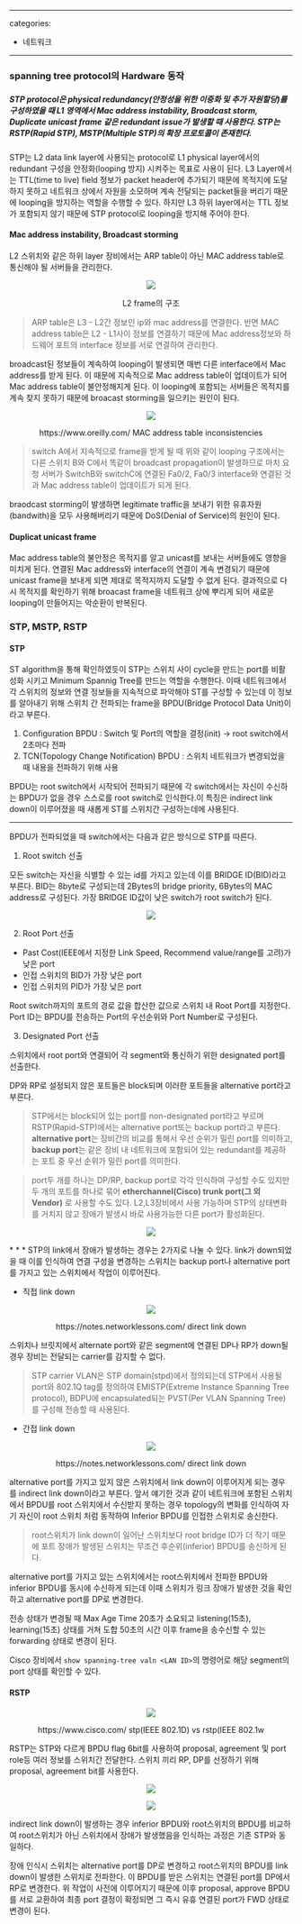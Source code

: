 
---
categories:
- 네트워크
---
### spanning tree protocol의 Hardware 동작

##### STP protocol은 physical redundancy(안정성을 위한 이중화 및 추가 자원할당)를 구성하였을 때 L1 영역에서 Mac address instability, Broadcast storm, Duplicate unicast frame 같은 redundant issue가 발생할 때 사용한다. STP는 RSTP(Rapid STP), MSTP(Multiple STP)의 확장 프로토콜이 존재한다.

STP는 L2 data link layer에 사용되는 protocol로 L1 physical layer에서의 redundant 구성을 안정화(looping 방지) 시켜주는 목표로 사용이 된다. L3 Layer에서는 TTL(time to live) field 정보가 packet header에 추가되기 때문에 목적지에 도달하지 못하고 네트워크 상에서 자원을 소모하며 계속 전달되는 packet들을 버리기 때문에 looping을 방지하는 역할을 수행할 수 있다. 하지만 L3 하위 layer에서는 TTL 정보가 포함되지 않기 때문에 STP protocol로 looping을 방지해 주어야 한다.

#### Mac address instability, Broadcast storming

L2 스위치와 같은 하위 layer 장비에서는 ARP table이 아닌 MAC address table로 통신해야 될 서버들을 관리한다. 

<p align="center">
  <img src="https://secbullet2359.github.io/milliontime/image/OSI_l2_frame_structure.png">
  <figcaption align="center">L2 frame의 구조</figcaption>
</p>

> ARP table은 L3 - L2간 정보인 ip와 mac address를 연결한다. 반면 MAC address table은 L2 - L1사이 정보를 연결하기 때문에 Mac address정보와 하드웨어 포트의 interface 정보를 서로 연결하여 관리한다.

broadcast된 정보들이 계속하여 looping이 발생되면 매번 다른 interface에서 Mac address를 받게 된다. 이 때문에 지속적으로 Mac address table이 업데이트가 되어 Mac address table이 불안정해지게 된다. 이 looping에 포함되는 서버들은 목적지를 계속 찾지 못하기 때문에 broacast storming을 일으키는 원인이 된다.

<p align="center">
  <img src="https://secbullet2359.github.io/milliontime/image/MACaddressTableInconsistencies.png">
  <figcaption align="center">https://www.oreilly.com/ MAC address table inconsistencies</figcaption>
</p>

>switch A에서 지속적으로 frame을 받게 될 때 위와 같이 looping 구조에서는 다른 스위치 B와 C에서 똑같이 broadcast propagation이 발생하므로 마치 요청 서버가 SwitchB와 switchC에 연결된 Fa0/2, Fa0/3 interface와 연결된 것과 Mac address table이 업데이트가 되게 된다.

braodcast storming이 발생하면 legitimate traffic을 보내기 위한 유휴자원(bandwith)을 모두 사용해버리기 때문에 DoS(Denial of Service)의 원인이 된다. 

#### Duplicat unicast frame

Mac address table의 불안정은 목적지를 알고 unicast를 보내는 서버들에도 영향을 미치게 된다. 연결된 Mac address와 interface의 연결이 계속 변경되기 때문에 unicast frame을 보내게 되면 제대로 목적지까지 도달할 수 없게 된다. 결과적으로 다시 목적지를 확인하기 위해 broacast frame을 네트워크 상에 뿌리게 되어 새로운 looping이 만들어지는 악순환이 반복된다.

### STP, MSTP, RSTP

#### STP

ST algorithm을 통해 확인하였듯이 STP는 스위치 사이 cycle을 만드는 port를 비활성화 시키고 Minimum Spannig Tree를 만드는 역할을 수행한다. 이때 네트워크에서 각 스위치의 정보와 연결 정보들을 지속적으로 파악해야 ST를 구성할 수 있는데 이 정보를 알아내기 위해 스위치 간 전파되는 frame을 BPDU(Bridge Protocol Data Unit)이라고 부른다.

1. Configuration BPDU : Switch 및 Port의 역할을 결정(init) → root switch에서 2초마다 전파
2. TCN(Topology Change Notification) BPDU : 스위치 네트워크가 변경되었을 때 내용을 전파하기 위해 사용

BPDU는 root switch에서 시작되어 전파되기 때문에 각 switch에서는 자신이 수신하는 BPDU가 없을 경우 스스로를 root switch로 인식한다.이 특징은 indirect link down이 이루어졌을 때 새롭게 ST를 스위치간 구성하는데에 사용된다.
* * *
BPDU가 전파되었을 때 switch에서는 다음과 같은 방식으로 STP를 따른다.

1. Root switch 선출

모든 switch는 자신을 식별할 수 있는 id를 가지고 있는데 이를 BRIDGE ID(BID)라고 부른다. BID는 8byte로 구성되는데 2Bytes의 bridge priority, 6Bytes의 MAC address로 구성된다. 가장 BRIDGE ID값이 낮은 switch가 root switch가 된다. 

<p align="center">
  <img src="https://secbullet2359.github.io/milliontime/image/stp-root-bridge-election-1.png">
</p>

2. Root Port 선출

- Past Cost(IEEE에서 지정한 Link Speed, Recommend value/range를 고려)가 낮은 port
- 인접 스위치의 BID가 가장 낮은 port
- 인접 스위치의 PID가 가장 낮은 port

Root switch까지의 포트의 경로 값을 합산한 값으로 스위치 내 Root Port를 지정한다. Port ID는 BPDU를 전송하는 Port의 우선순위와 Port Number로 구성된다.

3. Designated Port 선출

스위치에서 root port와 연결되어 각 segment와 통신하기 위한 designated port를 선출한다.

DP와 RP로 설정되지 않은 포트들은 block되며 이러한 포트들을 alternative port라고 부른다.
> STP에서는 block되어 있는 port를 non-designated port라고 부르며 RSTP(Rapid-STP)에서는 alternative port또는 backup port라고 부른다. **alternative port**는 장비간의 비교를 통해서 우선 순위가 밀린 port를 의미하고, **backup port**는 같은 장비 내 네트워크에 포함되어 있는 redundant를 제공하는 포트 중 우선 순위가 밀린 port를 의미한다.

> port두 개를 하나는 DP/RP, backup port로 각각 인식하여 구성할 수도 있지만 두 개의 포트를 하나로 묶어 **etherchannel(Cisco) trunk port(그 외 Vendor)** 로 사용할 수도 있다. L2,L3장비에서 사용 가능하며 STP의 상태변화를 거치지 않고 장애가 발생시 바로 사용가능한 다른 port가 활성화된다. 

<p align="center">
  <img src="https://secbullet2359.github.io/milliontime/image/stp-ports-costs-states-1.png">
</p>
* * *
STP의 link에서 장애가 발생하는 경우는 2가지로 나눌 수 있다. link가 down되었을 때 이를 인식하여 연결 구성을 변경하는 스위치는 backup port나 alternative port를 가지고 있는 스위치에서 작업이 이루어진다.

- 직접 link down

<p align="center">
  <img src="https://secbullet2359.github.io/milliontime/image/stp-topology-one-switch-blocked-port.png">
  <figcaption align="center">https://notes.networklessons.com/ direct link down</figcaption>
</p>

스위치나 브릿지에서 alternate port와 같은 segment에 연결된 DP나 RP가 down될 경우 장비는 전달되는 carrier를 감지할 수 없다.
> STP carrier VLAN은 STP domain(stpd)에서 정의되는데 STP에서 사용될 port와 802.1Q tag를 정의하여 EMISTP(Extreme Instance Spanning Tree protocol), BDPU에 encapsulated되는 PVST(Per VLAN Spanning Tree)를 구성해 전송할 때 사용된다. 

- 간접 link down

<p align="center">
  <img src="https://secbullet2359.github.io/milliontime/image/stp-topology-3switch-blocked_port.png">
  <figcaption align="center">https://notes.networklessons.com/ direct link down</figcaption>
</p>

alternative port를 가지고 있지 않은 스위치에서 link down이 이루어지게 되는 경우를 indirect link down이라고 부른다. 앞서 얘기한 것과 같이 네트워크에 포함된 스위치에서 BPDU를 root 스위치에서 수신받지 못하는 경우 topology의 변화를 인식하여 자기 자신이 root 스위치 처럼 동작하여 Inferior BPDU를 인접한 스위치로 송신한다.
> root스위치가 link down이 일어난 스위치보다 root bridge ID가 더 작기 때문에 포트 장애가 발생된 스위치는 무조건 후순위(inferior) BPDU를 송신하게 된다.

alternative port를 가지고 있는 스위치에서는 root스위치에서 전파한 BPDU와 inferior BPDU를 동시에 수신하게 되는데 이때 스위치가 링크 장애가 발생한 것을 확인하고 alternative port를 DP로 변경한다.

전송 상태가 변경될 때 Max Age Time 20초가 소요되고 listening(15초), learning(15초) 상태를 거쳐 도합 50초의 시간 이후 frame을 송수신할 수 있는 forwarding 상태로 변경이 된다.

Cisco 장비에서 `show spanning-tree valn <LAN ID>`의 명령어로 해당 segment의 port 상태를 확인할 수 있다. 

#### RSTP

<p align="center">
  <img src="https://secbullet2359.github.io/milliontime/image/BPDU-802.1w-802.1d.png">
  <figcaption align="center">https://www.cisco.com/ stp(IEEE 802.1D) vs rstp(IEEE 802.1w</figcaption>
</p>

RSTP는 STP와 다르게 BPDU flag 6bit를 사용하여 proposal, agreement 및 port role등 여러 정보를 스위치간 전달한다. 스위치 끼리 RP, DP를 선정하기 위해 proposal, agreement bit를 사용한다.

<p align="center">
  <img src="https://secbullet2359.github.io/milliontime/image/rstp-indirect1.png">
</p>

<p align="center">
  <img src="https://secbullet2359.github.io/milliontime/image/rstp-indirect2.png">
</p>

indirect link down이 발생하는 경우 inferior BPDU와 root스위치의 BPDU를 비교하여 root스위치가 아닌 스위치에서 장애가 발생했음을 인식하는 과정은 기존 STP와 동일하다. 

장애 인식시 스위치는 alternative port를 DP로 변경하고 root스위치의 BPDU를 link down이 발생한 스위치로 전파한다. 이 BPDU를 받은 스위치는 연결된 port를 DP에서 RP로 변경한다.
위 작업이 사전에 이루어지기 때문에 이후 proposal, approve BPDU를 서로 교환하여 최종 port 결정이 확정되면 그 즉시 유휴 연결된 port가 FWD 상태로 변경이 된다.
